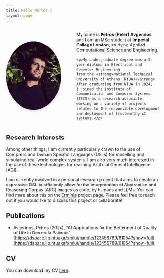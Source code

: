 ```yaml
---
title: Hello World! 👋 
layout: page
---
```


<div style="display: flex; align-items: center; gap: 30px; flex-wrap: wrap;">

  <div style="flex: 0 0 200px;">
    <img src="assets/me.jpg" alt="Peter Avgerinos" 
         style="width: 180px; border-radius: 50%; box-shadow: 0 4px 8px rgba(0,0,0,0.15);">

  </div>

  <div style="flex: 1; min-width: 250px;">
    <p>My name is <strong>Petros (Peter) Avgerinos</strong> and I am an MSc student at 
    <strong>Imperial College London</strong>, studying Applied Computational Science and Engineering.</p>

    <p>My undergraduate degree was a 5-year diploma in Electrical and Computer Engineering 
    from the <strong>National Technical University of Athens (NTUA)</strong>. After graduating from NTUA in 2024, 
    I joined the Institute of Communication and Computer Systems (ICCS) as a research associate,
    working on a variety of projects related to the responsible development and deployment of trustworthy AI systems.</p>
  </div>

</div>

## Research Interests

Among other things, I am currently particularly drawn to the use of Compilers and  Domain
Specific Languages (DSLs) for modelling and simulating real-world complex systems.
I am also very much interested in the use of these technologies for reaching Artificial General Intelligence (AGI).

I am currently involved in a personal research project that aims to create an expressive 
DSL to efficiently allow for the interpretation of Abstraction and Reasoning Corpus (ARC) images as code, 
by humans and LLMs. You can find more about this on the [Erminia](./ermnia.md) project page.
Please feel free to reach out if you would like to discuss this project or collaborate!

## Publications

- Avgerinos, Petros (2024), "AI Applications for the Betterment of Quality of Life in Dementia Patients" [https://dspace.lib.ntua.gr/xmlui/handle/123456789/61054?show=full](https://dspace.lib.ntua.gr/xmlui/handle/123456789/61054?show=full)

## CV

You can download my CV [here](assets/Petros_Avgerinos_CV.pdf).
